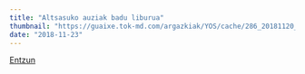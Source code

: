 ```yaml
---
title: "Altsasuko auziak badu liburua"
thumbnail: "https://guaixe.tok-md.com/argazkiak/YOS/cache/286_20181120_Aritz_Intxusta%2BAitor_Agirrezabal_Altsasuko_auziari_buruzko_li_FuO4aK9_content.jpg"
date: "2018-11-23"
---
```

[Entzun](https://guaixe.eus/sakana/1542915163916-altsasuko-auziak-badu-liburua)
